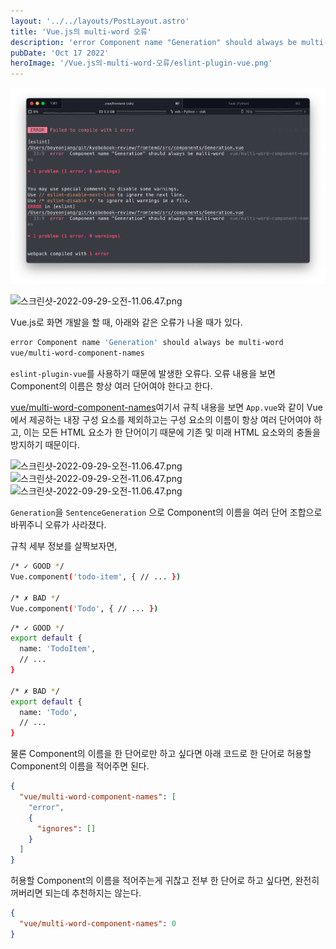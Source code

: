 ```yaml
---
layout: '../../layouts/PostLayout.astro'
title: 'Vue.js의 multi-word 오류'
description: 'error Component name "Generation" should always be multi-word. vue/multi-word-component-names'
pubDate: 'Oct 17 2022'
heroImage: '/Vue.js의-multi-word-오류/eslint-plugin-vue.png'
---
```


![스크린샷-2022-09-29-오전-11.06.47.png](/src/assets/Vue.js의-multi-word-오류/스크린샷-2022-09-29-오전-11.06.47.png)

<Image src='/src/assets/Vue.js의-multi-word-오류/스크린샷-2022-09-29-오전-11.06.47.png' alt='스크린샷-2022-09-29-오전-11.06.47.png' format='png' />

Vue.js로 화면 개발을 할 때, 아래와 같은 오류가 나올 때가 있다.

```zsh
error Component name 'Generation' should always be multi-word
vue/multi-word-component-names
```

`eslint-plugin-vue`를 사용하기 때문에 발생한 오류다. 오류 내용을 보면 Component의 이름은 항상 여러 단어여야 한다고 한다.

[vue/multi-word-component-names](https://eslint.vuejs.org/rules/multi-word-component-names.html)여기서 규칙 내용을 보면 `App.vue`와 같이 Vue에서 제공하는 내장 구성 요소를 제외하고는 구성 요소의 이름이 항상 여러 단어여야 하고, 이는 모든 HTML 요소가 한 단어이기 때문에 기존 및 미래 HTML 요소와의 충돌을 방지하기 때문이다.

<Image src='/src/assets/Vue.js의-multi-word-오류/스크린샷-2022-09-29-오전-11.07.46.png' alt='스크린샷-2022-09-29-오전-11.06.47.png' format='png' />

<Image src='/src/assets/Vue.js의-multi-word-오류/스크린샷-2022-09-29-오전-11.07.53.png' alt='스크린샷-2022-09-29-오전-11.06.47.png' format='png' />

<Image src='/src/assets/Vue.js의-multi-word-오류/스크린샷-2022-09-29-오전-11.07.18.png' alt='스크린샷-2022-09-29-오전-11.06.47.png' format='png' />

`Generation`을 `SentenceGeneration` 으로 Component의 이름을 여러 단어 조합으로 바뀌주니 오류가 사라졌다.

규칙 세부 정보를 살짝보자면,

```zsh
/* ✓ GOOD */
Vue.component('todo-item', { // ... })

/* ✗ BAD */
Vue.component('Todo', { // ... })
```

```zsh
/* ✓ GOOD */
export default {
  name: 'TodoItem',
  // ...
}

/* ✗ BAD */
export default {
  name: 'Todo',
  // ...
}
```

물론 Component의 이름을 한 단어로만 하고 싶다면 아래 코드로 한 단어로 허용할 Component의 이름을 적어주면 된다.

```json
{
  "vue/multi-word-component-names": [
    "error",
    {
      "ignores": []
    }
  ]
}
```

허용할 Component의 이름을 적어주는게 귀찮고 전부 한 단어로 하고 싶다면, 완전히 꺼버리면 되는데 추천하지는 않는다.

```json
{
  "vue/multi-word-component-names": 0
}
```
